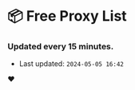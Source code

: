 # :package: Free Proxy List
### Updated every 15 minutes.

- Last updated: `2024-05-05 16:42`

:heart:
